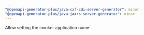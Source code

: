 ```yaml
---
"@openapi-generator-plus/java-cxf-cdi-server-generator": minor
"@openapi-generator-plus/java-jaxrs-server-generator": minor
---
```


Allow setting the invoker application name
